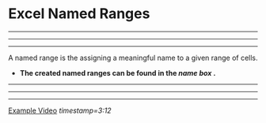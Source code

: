 # Excel Named Ranges 
---
---
---

A named range is the assigning a meaningful name to a given range of cells.
* __The created named ranges can be found in the _name box_ .__

---
---
---

[Example Video](https://www.youtube.com/watch?v=fODnNDNMXiI&list=WL&index=89&t=11090s)
_timestamp=3:12_
